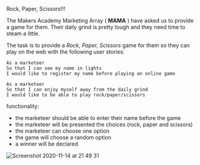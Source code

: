 Rock, Paper, Scissors!!!

The Makers Academy Marketing Array ( **MAMA** ) have asked us to provide a game for them. Their daily grind is pretty tough and they need time to steam a little.

The task is to provide a _Rock, Paper, Scissors_ game for them so they can play on the web with the following user stories:

```
As a marketeer
So that I can see my name in lights
I would like to register my name before playing an online game

As a marketeer
So that I can enjoy myself away from the daily grind
I would like to be able to play rock/paper/scissors
```

functionality:

- the marketeer should be able to enter their name before the game
- the marketeer will be presented the choices (rock, paper and scissors)
- the marketeer can choose one option
- the game will choose a random option
- a winner will be declared


![Screenshot 2020-11-14 at 21 49 31](https://user-images.githubusercontent.com/71889577/99157709-561ab080-26c3-11eb-8ccf-715fd938b55b.png)
